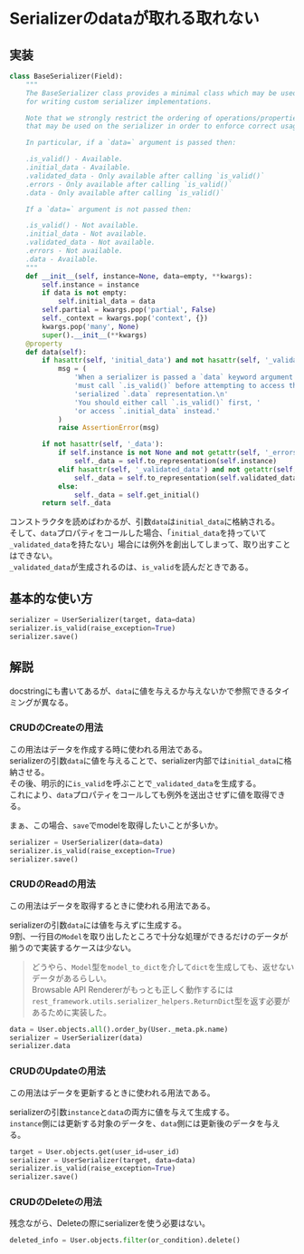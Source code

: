 # Serializerのdataが取れる取れない

## 実装

```python
class BaseSerializer(Field):
    """
    The BaseSerializer class provides a minimal class which may be used
    for writing custom serializer implementations.

    Note that we strongly restrict the ordering of operations/properties
    that may be used on the serializer in order to enforce correct usage.

    In particular, if a `data=` argument is passed then:

    .is_valid() - Available.
    .initial_data - Available.
    .validated_data - Only available after calling `is_valid()`
    .errors - Only available after calling `is_valid()`
    .data - Only available after calling `is_valid()`

    If a `data=` argument is not passed then:

    .is_valid() - Not available.
    .initial_data - Not available.
    .validated_data - Not available.
    .errors - Not available.
    .data - Available.
    """
    def __init__(self, instance=None, data=empty, **kwargs):
        self.instance = instance
        if data is not empty:
            self.initial_data = data
        self.partial = kwargs.pop('partial', False)
        self._context = kwargs.pop('context', {})
        kwargs.pop('many', None)
        super().__init__(**kwargs)
    @property
    def data(self):
        if hasattr(self, 'initial_data') and not hasattr(self, '_validated_data'):
            msg = (
                'When a serializer is passed a `data` keyword argument you '
                'must call `.is_valid()` before attempting to access the '
                'serialized `.data` representation.\n'
                'You should either call `.is_valid()` first, '
                'or access `.initial_data` instead.'
            )
            raise AssertionError(msg)

        if not hasattr(self, '_data'):
            if self.instance is not None and not getattr(self, '_errors', None):
                self._data = self.to_representation(self.instance)
            elif hasattr(self, '_validated_data') and not getattr(self, '_errors', None):
                self._data = self.to_representation(self.validated_data)
            else:
                self._data = self.get_initial()
        return self._data
```

コンストラクタを読めばわかるが、引数`data`は`initial_data`に格納される。  
そして、`data`プロパティをコールした場合、「`initial_data`を持っていて`_validated_data`を持たない」場合には例外を創出してしまって、取り出すことはできない。  
`_validated_data`が生成されるのは、`is_valid`を読んだときである。

## 基本的な使い方

```python
serializer = UserSerializer(target, data=data)
serializer.is_valid(raise_exception=True)
serializer.save()
```

## 解説

docstringにも書いてあるが、`data`に値を与えるか与えないかで参照できるタイミングが異なる。  

### CRUDのCreateの用法

この用法はデータを作成する時に使われる用法である。  
serializerの引数`data`に値を与えることで、serializer内部では`initial_data`に格納させる。  
その後、明示的に`is_valid`を呼ぶことで`_validated_data`を生成する。  
これにより、`data`プロパティをコールしても例外を送出させずに値を取得できる。  

まぁ、この場合、`save`でmodelを取得したいことが多いか。

```python
serializer = UserSerializer(data=data)
serializer.is_valid(raise_exception=True)
serializer.save()
```

### CRUDのReadの用法

この用法はデータを取得するときに使われる用法である。  

serializerの引数`data`には値を与えずに生成する。  
9割、一行目の`Model`を取り出したところで十分な処理ができるだけのデータが揃うので実装するケースは少ない。  

> どうやら、`Model`型を`model_to_dict`を介して`dict`を生成しても、返せないデータがあるらしい。  
> Browsable API Rendererがもっとも正しく動作するには`rest_framework.utils.serializer_helpers.ReturnDict`型を返す必要があるために実装した。

```python
data = User.objects.all().order_by(User._meta.pk.name)
serializer = UserSerializer(data)
serializer.data
```

### CRUDのUpdateの用法

この用法はデータを更新するときに使われる用法である。

serializerの引数`instance`と`data`の両方に値を与えて生成する。  
`instance`側には更新する対象のデータを、`data`側には更新後のデータを与える。

```python
target = User.objects.get(user_id=user_id)
serializer = UserSerializer(target, data=data)
serializer.is_valid(raise_exception=True)
serializer.save()
```

### CRUDのDeleteの用法

残念ながら、Deleteの際にserializerを使う必要はない。

```python
deleted_info = User.objects.filter(or_condition).delete()
```
